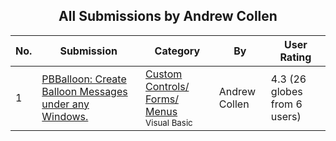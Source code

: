 ﻿<div align="center">

## All Submissions by Andrew Collen

</div>

No.  | Submission | Category | By   | User Rating
---- | ---------- | -------- | ---- | -----------
1 | [PBBalloon: Create Balloon Messages under any Windows\.<br />](https://github.com/Planet-Source-Code/andrew-collen-pbballoon-create-balloon-messages-under-any-windows__1-43028) | [Custom Controls/ Forms/  Menus<br /><sup>Visual Basic</sup>](../ByCategory/custom-controls-forms-menus__1-4.md) | Andrew Collen | 4.3 (26 globes from 6 users)
